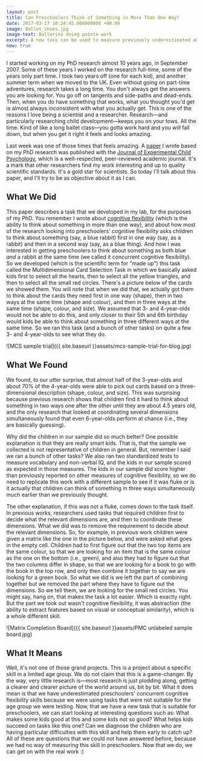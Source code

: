 ```yaml
---
layout: post
title: Can Preschoolers Think of Something in More Than One Way?
date: 2017-03-17 10:24:45.000000000 +00:00
image: Ballet_shoes.jpg
image-text: Ballerina doing pointe work
excerpt: A new task can be used to measure previously underestimated abilities
new: true
---
```


I started working on my PhD research almost 10 years ago, in September 2007. Some of these years I worked on the research full-time, some of the years only part time. I took two years off (one for each kid), and another summer term when we moved to the UK. Even without going on part-time adventures, research takes a long time. You don't always get the answers you are looking for. You go off on tangents and side-paths and dead-ends. Then, when you do have something that works, what you thought you'd get is almost always inconsistent with what you actually get. This is one of the reasons I love being a scientist and a researcher. Research&mdash;and particularly researching child development&mdash;keeps you on your tows. All the time. Kind of like a long ballet class&mdash;you gotta work hard and you *will* fall down, but when you get it right it feels and looks amazing.

Last week was one of those times that feels amazing. A [paper](http://www.sciencedirect.com/science/article/pii/S0022096517300954) I wrote based on my PhD research was published with the [Journal of Experimental Child Psychology](https://www.journals.elsevier.com/journal-of-experimental-child-psychology), which is a well-respected, peer-reviewed academic journal. It's a mark that other researchers find my work interesting and up to quality scientific standards. It's a gold star for scientists. So today I'll talk about this paper, and I'll try to be as objective about it as I can.

## What We Did
This paper describes a task that we developed in my lab, for the purposes of my PhD. You remember I wrote about [cognitive flexibility](https://galpod.com/stretching-the-mind) (which is the ability to think about something in more than one way), and about how most of the research looking into preschoolers' cognitive flexibility asks children to think about something (say, a blue rabbit) first in one way (say, as a rabbit) and then in a second way (say, as a blue thing). And how I was interested in getting preschoolers to think about something as both blue *and* a rabbit at the same time (we called it concurrent cognitive flexibility). So we developed (which is the scientific term for "made up") this task called the Multidimensional Card Selection Task in which we basically asked kids first to select all the hearts, then to select all the yellow triangles, and then to select all the small red circles. There's a picture below of the cards we showed them. You will note that when we did that, we actually got them to think about the cards they need first in one way (shape), then in two ways at the same time (shape and colour), and then in three ways at the same time (shape, colour, and size). We assumed that 3- and 4-year-olds would not be able to do this, and only closer to their 5th and 6th birthday would kids be able to think about something in three different ways at the same time. So we ran this task (and a bunch of other tasks) on quite a few 3- and 4-year-olds to see what they do.

![MCS sample trial]({{ site.baseurl }}assets/mcs-sample-trial-for-blog.jpg)

## What We Found
We found, to our utter surprise, that almost half of the 3-year-olds and about 70% of the 4-year-olds were able to pick out cards based on a three-dimensional description (shape, colour, and size). This was surprising because previous research shows that children find it hard to think about something in two ways one after the other until they are about 4.5 years old, and the only research that looked at coordinating several dimensions simultaneously found that even 6-year-olds perform at chance (i.e., they are basically guessing).

Why did the children in our sample did so much better? One possible explanation is that they are really smart kids. That is, that the sample we collected is not representative of children in general. But, remember I said we ran a bunch of other tasks? We also ran two standardized tests to measure vocabulary and non-verbal IQ, and the kids in our sample scored as expected in those measures. The kids in our sample did score higher than previously reported on other measures of cognitive flexibility, so we do need to replicate this work with a different sample to see if it was fluke or is it actually that children can think of something in three ways simultaneously much earlier than we previously thought.

The other explanation, if this was not a fluke, comes down to the task itself. In previous works, researchers used tasks that required children first to decide what the relevant dimensions are, and then to coordinate these dimensions. What we did was to remove the requirement to decide about the relevant dimensions. So, for example, in previous work children were given a matrix like the one in the picture below, and were asked what goes in the empty cell. Children had to first figure out that the two top items are the same colour, so that we are looking for an item that is the same colour as the one on the bottom (i.e., green), and also they had to figure out that the two columns differ in shape, so that we are looking for a book to go with the book in the top row, and only then combine it together to say we are looking for a green book. So what we did is we left the part of combining together but we removed the part where they have to figure out the dimensions. So we tell them, we are looking for the small red circles. You might say, hang on, that makes the task a lot easier. Which is exactly right. But the part we took out wasn't cognitive flexibility, it was abstraction (the ability to extract features based on visual or conceptual similarity), which is a whole different skill.

![Matrix Completion Board]({{ site.baseurl }}assets/PMC unlabeled sample board.jpg)


## What It Means
Well, it's not one of those grand projects. This is a project about a specific skill in a limited age group. We do not claim that this is a game-changer. By the way, very little research is&mdash;most research is just plodding along, getting a clearer and clearer picture of the world around us, bit by bit. What it does mean is that we have underestimated preschoolers' concurrent cognitive flexibility skills because we were using tasks that were not suitable for the age group we were testing. Now, that we have a new task that is suitable for preschoolers, we can start looking at interesting questions such as: What makes some kids good at this and some kids not so good? What helps kids succeed on tasks like this one? Can we diagnose the children who are having particular difficulties with this skill and help them early to catch up? All of these are questions that we could not have answered before, because we had no way of measuring this skill in preschoolers. Now that we do, we can get on with the real work :)
